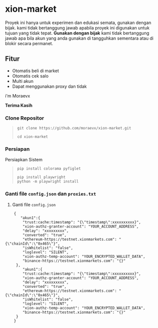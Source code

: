 # xion-market
Proyek ini hanya untuk experimen dan edukasi semata, gunakan dengan bijak. kami tidak bertanggung jawab apabila proyek ini digunakan untuk tujuan yang tidak tepat.
**Gunakan dengan bijak** kami tidak bertanggung jawab apa bila akun yang anda gunakan di tangguhkan sementara atau di blokir secara permanet.

## Fitur
- Otomatis beli di market
- Otomatis cek salo
- Multi akun
- Dapat menggunakan proxy dan tidak
  
i'm Moraevx 

**Terima Kasih**

### Clone Repositor

>```
>git clone https://github.com/moraevx/xion-market.git
>```
>```
>cd xion-market
>```

### Persiapan

Persiapkan Sistem  
>```
>pip install colorama pyfiglet
>```
>```
>pip install playwright
>python -m playwright install
>```
### Ganti file `config.json` dan `proxies.txt`

1. Ganti file `config.json`
   
```
    {
       "akun1":{
        "trust:cache:timestamp": "{\"timestamp\":xxxxxxxxxx}",
        "xion-authz-granter-account": "YOUR_ACCOUNT_ADDRESS",
        "delay": "xxxxxxxxx",
        "converted": "true",
        "ethereum-https://testnet.xionmarkets.com": "{\"chainId\":\"0x465\"}",
        "isWhitelist": "false",
        "loglevel": "SILENT",
        "xion-authz-temp-account": "YOUR_ENCRYPTED_WALLET_DATA",
        "binance-https://testnet.xionmarkets.com": "{}"
     },
        "akun1":{
        "trust:cache:timestamp": "{\"timestamp\":xxxxxxxxxx}",
        "xion-authz-granter-account": "YOUR_ACCOUNT_ADDRESS",
        "delay": "xxxxxxxxx",
        "converted": "true",
        "ethereum-https://testnet.xionmarkets.com": "{\"chainId\":\"0x465\"}",
        "isWhitelist": "false",
        "loglevel": "SILENT",
        "xion-authz-temp-account": "YOUR_ENCRYPTED_WALLET_DATA",
        "binance-https://testnet.xionmarkets.com": "{}"
     }
    }
```




